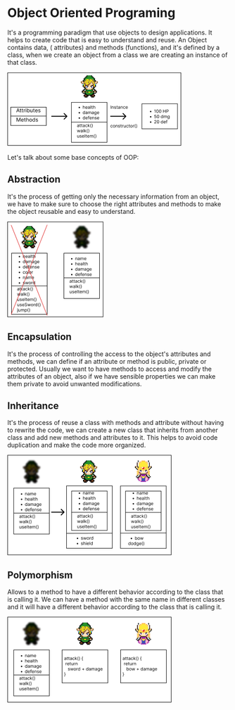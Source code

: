 # Object Oriented Programing

It's a programming paradigm that use objects to design applications. It helps to create code that is easy to understand and reuse.
An Object contains data, ( attributes) and methods (functions), and it's defined by a class, when we create an object from a class we are creating an instance of that class.

![poo_example](../../assets/poo_example.png)

Let's talk about some base concepts of OOP:

## Abstraction
It's the process of getting only the necessary information from an object, we have to make sure to choose the right attributes and methods to make the object reusable and easy to understand.

![abstraction](../../assets/abstraction_example.png)

## Encapsulation
It's the process of controlling the access to the object's attributes and methods, we can define if an attribute or method is public, private or protected.
Usually we want to have methods to access and modify the attributes of an object, also if we have sensible properties we can make them private to avoid unwanted modifications.

## Inheritance
It's the process of reuse a class with methods and attribute without having to rewrite the code, we can create a new class that inherits from another class and add new methods and attributes to it. This helps to avoid code duplication and make the code more organized.

![inheritance](../../assets/inheritance_example.png)

## Polymorphism
Allows to a method to have a different behavior according to the class that is calling it. We can have a method with the same name in different classes and it will have a different behavior according to the class that is calling it.

![polymorphism](../../assets/polymorphism_example.png)